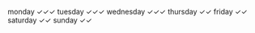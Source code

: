 monday        ✓✓✓
tuesday       ✓✓✓
wednesday     ✓✓✓
thursday      ✓✓
friday        ✓✓
saturday      ✓✓
sunday        ✓✓
